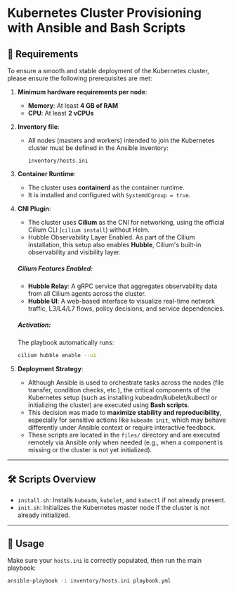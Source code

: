# Kubernetes Cluster Provisioning with Ansible and Bash Scripts

## 📌 Requirements

To ensure a smooth and stable deployment of the Kubernetes cluster, please ensure the following prerequisites are met:

1. **Minimum hardware requirements per node**:
   - **Memory**: At least **4 GB of RAM**
   - **CPU**: At least **2 vCPUs**

2. **Inventory file**:
   - All nodes (masters and workers) intended to join the Kubernetes cluster must be defined in the Ansible inventory:
     ```
     inventory/hosts.ini
     ```
3. **Container Runtime**:
   - The cluster uses **containerd** as the container runtime.
   - It is installed and configured with `SystemdCgroup = true`.

4. **CNI Plugin**:
   - The cluster uses **Cilium** as the CNI for networking, using the official Cilium CLI (`cilium install`) without Helm.
   - Hubble Observability Layer Enabled. As part of the Cilium installation, this setup also enables **Hubble**, Cilium's built-in observability and visibility layer.
   ##### Cilium Features Enabled:
   - **Hubble Relay**: A gRPC service that aggregates observability data from all Cilium agents across the cluster.
   - **Hubble UI**: A web-based interface to visualize real-time network traffic, L3/L4/L7 flows, policy decisions, and service dependencies.
   ##### Activation:
   The playbook automatically runs:

   ```bash
   cilium hubble enable --ui
   ```


5. **Deployment Strategy**:
   - Although Ansible is used to orchestrate tasks across the nodes (file transfer, condition checks, etc.), the critical components of the Kubernetes setup (such as installing kubeadm/kubelet/kubectl or initializing the cluster) are executed using **Bash scripts**.
   - This decision was made to **maximize stability and reproducibility**, especially for sensitive actions like `kubeadm init`, which may behave differently under Ansible context or require interactive feedback.
   - These scripts are located in the `files/` directory and are executed remotely via Ansible only when needed (e.g., when a component is missing or the cluster is not yet initialized).

---

## 🛠️ Scripts Overview

- `install.sh`: Installs `kubeadm`, `kubelet`, and `kubectl` if not already present.
- `init.sh`: Initializes the Kubernetes master node if the cluster is not already initialized.

---

## 🚀 Usage

Make sure your `hosts.ini` is correctly populated, then run the main playbook:

```bash
ansible-playbook -i inventory/hosts.ini playbook.yml
```

